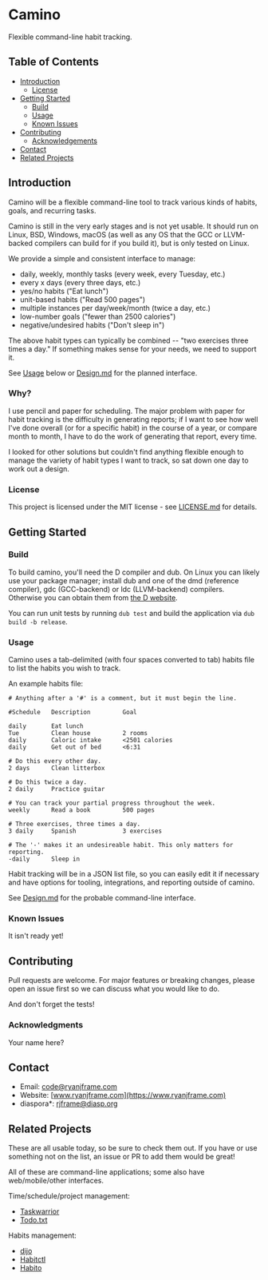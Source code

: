 # Camino

Flexible command-line habit tracking.


## Table of Contents

* [Introduction](#introduction)
    * [License](#license)
* [Getting Started](#getting-started)
    * [Build](#build)
    * [Usage](#usage)
    * [Known Issues](#known-issues)
* [Contributing](#contributing)
    * [Acknowledgements](#acknowledgments)
* [Contact](#contact)
* [Related Projects](#related-projects)


## Introduction

Camino will be a flexible command-line tool to track various kinds of habits,
goals, and recurring tasks.

Camino is still in the very early stages and is not yet usable. It should run on
Linux, BSD, Windows, macOS (as well as any OS that the GCC or LLVM-backed
compilers can build for if you build it), but is only tested on Linux.

We provide a simple and consistent interface to manage:

* daily, weekly, monthly tasks (every week, every Tuesday, etc.)
* every x days (every three days, etc.)
* yes/no habits ("Eat lunch")
* unit-based habits ("Read 500 pages")
* multiple instances per day/week/month (twice a day, etc.)
* low-number goals ("fewer than 2500 calories")
* negative/undesired habits ("Don't sleep in")

The above habit types can typically be combined -- "two exercises three times a
day." If something makes sense for your needs, we need to support it.

See [Usage](#usage) below or [Design.md](Design.md) for the
planned interface.


### Why?

I use pencil and paper for scheduling. The major problem with paper for habit
tracking is the difficulty in generating reports; if I want to see how well I've
done overall (or for a specific habit) in the course of a year, or compare month
to month, I have to do the work of generating that report, every time.

I looked for other solutions but couldn't find anything flexible enough to
manage the variety of habit types I want to track, so sat down one day to work
out a design.


### License

This project is licensed under the MIT license - see [LICENSE.md](LICENSE.md)
for details.


## Getting Started

### Build

To build camino, you'll need the D compiler and dub. On Linux you can likely use
your package manager; install dub and one of the dmd (reference compiler), gdc
(GCC-backend) or ldc (LLVM-backend) compilers. Otherwise you can obtain them
from [the D website](https://dlang.org/download.html).

You can run unit tests by running `dub test` and build the application via
`dub build -b release`.


### Usage

Camino uses a tab-delimited (with four spaces converted to tab) habits file to
list the habits you wish to track.

An example habits file:

```
# Anything after a '#' is a comment, but it must begin the line.

#Schedule   Description         Goal

daily       Eat lunch
Tue         Clean house         2 rooms
daily       Caloric intake      <2501 calories
daily       Get out of bed      <6:31

# Do this every other day.
2 days      Clean litterbox

# Do this twice a day.
2 daily     Practice guitar

# You can track your partial progress throughout the week.
weekly      Read a book         500 pages

# Three exercises, three times a day.
3 daily     Spanish             3 exercises

# The '-' makes it an undesireable habit. This only matters for reporting.
-daily      Sleep in
```

Habit tracking will be in a JSON list file, so you can easily edit it if
necessary and have options for tooling, integrations, and reporting outside of
camino.

See [Design.md](Design.md) for the probable command-line interface.


### Known Issues

It isn't ready yet!


## Contributing

Pull requests are welcome. For major features or breaking changes, please open
an issue first so we can discuss what you would like to do.

And don't forget the tests!


### Acknowledgments

Your name here?


## Contact

- Email: code@ryanjframe.com
- Website: [www.ryanjframe.com](https://www.ryanjframe.com)
- diaspora*: rjframe@diasp.org


## Related Projects

These are all usable today, so be sure to check them out. If you have or use
something not on the list, an issue or PR to add them would be great!

All of these are command-line applications; some also have web/mobile/other
interfaces.

Time/schedule/project management:

* [Taskwarrior](https://taskwarrior.org)
* [Todo.txt](http://todotxt.org)

Habits management:

* [dijo](https://github.com/NerdyPepper/dijo)
* [Habitctl](https://github.com/blinry/habitctl)
* [Habito](http://codito.github.io/habito/)
